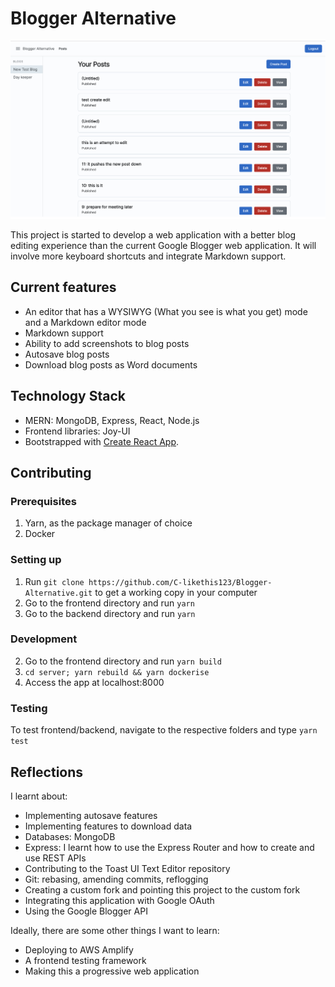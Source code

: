# Blogger Alternative

![UI Screenshot of Blogger Alternative](ui.png)

This project is started to develop a web application with a better blog editing experience than the current Google Blogger web application. It will involve more keyboard shortcuts and integrate Markdown support.

## Current features

- An editor that has a WYSIWYG (What you see is what you get) mode and a Markdown editor mode
- Markdown support
- Ability to add screenshots to blog posts
- Autosave blog posts
- Download blog posts as Word documents

## Technology Stack

* MERN: MongoDB, Express, React, Node.js
* Frontend libraries: Joy-UI
* Bootstrapped with [Create React App](https://github.com/facebook/create-react-app).

## Contributing

### Prerequisites

1. Yarn, as the package manager of choice
2. Docker

### Setting up

1. Run `git clone https://github.com/C-likethis123/Blogger-Alternative.git` to get a working copy in your computer
2. Go to the frontend directory and run `yarn`
3. Go to the backend directory and run `yarn`

### Development

2. Go to the frontend directory and run `yarn build`
3. `cd server; yarn rebuild && yarn dockerise`
4. Access the app at localhost:8000

### Testing

To test frontend/backend, navigate to the respective folders and type `yarn test`

## Reflections

I learnt about:

- Implementing autosave features
- Implementing features to download data
- Databases: MongoDB
- Express: I learnt how to use the Express Router and how to create and use REST APIs
- Contributing to the Toast UI Text Editor repository
- Git: rebasing, amending commits, reflogging
- Creating a custom fork and pointing this project to the custom fork
- Integrating this application with Google OAuth
- Using the Google Blogger API

Ideally, there are some other things I want to learn:

- Deploying to AWS Amplify
- A frontend testing framework
- Making this a progressive web application
